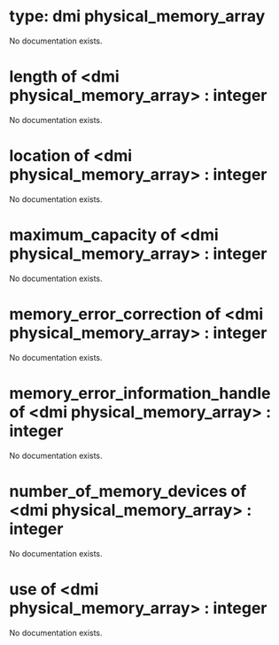 # type: dmi physical_memory_array

No documentation exists.

# length of &lt;dmi physical_memory_array&gt; : integer

No documentation exists.

# location of &lt;dmi physical_memory_array&gt; : integer

No documentation exists.

# maximum_capacity of &lt;dmi physical_memory_array&gt; : integer

No documentation exists.

# memory_error_correction of &lt;dmi physical_memory_array&gt; : integer

No documentation exists.

# memory_error_information_handle of &lt;dmi physical_memory_array&gt; : integer

No documentation exists.

# number_of_memory_devices of &lt;dmi physical_memory_array&gt; : integer

No documentation exists.

# use of &lt;dmi physical_memory_array&gt; : integer

No documentation exists.
